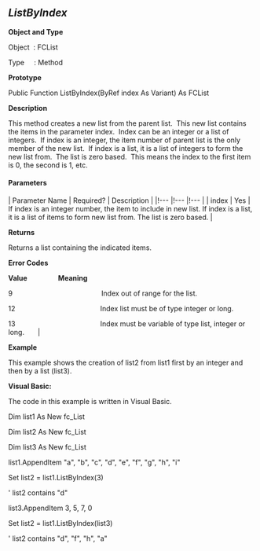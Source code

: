 _ListByIndex_
-------------

**Object and Type**

Object  : FCList

Type     : Method

**Prototype**

Public Function ListByIndex(ByRef index As Variant) As FCList

**Description**

This method creates a new list from the parent list.  This new list contains the items in the parameter index.  Index can be an integer or a list of integers.  If index is an integer, the item number of parent list is the only member of the new list.  If index is a list, it is a list of integers to form the new list from.  The list is zero based.  This means the index to the first item is 0, the second is 1, etc.

#### Parameters

| Parameter Name | Required? | Description |
|!--- |!--- |!--- |
| index | Yes | If index is an integer number, the item to include in new list. If index is a list, it is a list of items to form new list from. The list is zero based. |

**Returns**

Returns a list containing the indicated items.

**Error Codes**

**Value**                **Meaning**

9                                              Index out of range for the list.

12                                            Index list must be of type integer or long.

13                                            Index must be variable of type list, integer or long.       |

**Example**

This example shows the creation of list2 from list1 first by an integer and then by a list (list3).

**Visual Basic:**

The code in this example is written in Visual Basic.

Dim list1 As New fc_List

Dim list2 As New fc_List

Dim list3 As New fc_List

list1.AppendItem "a", "b", "c", "d", "e", "f", "g", "h", "i"

Set list2 = list1.ListByIndex(3)

' list2 contains "d"

list3.AppendItem 3, 5, 7, 0

Set list2 = list1.ListByIndex(list3)

' list2 contains "d", "f", "h", "a"